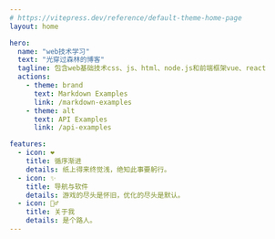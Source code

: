 ```yaml
---
# https://vitepress.dev/reference/default-theme-home-page
layout: home

hero:
  name: "web技术学习"
  text: "光穿过森林的博客"
  tagline: 包含web基础技术css、js、html、node.js和前端框架vue、react
  actions:
    - theme: brand
      text: Markdown Examples
      link: /markdown-examples
    - theme: alt
      text: API Examples
      link: /api-examples

features:
  - icon: ❤
    title: 循序渐进
    details: 纸上得来终觉浅，绝知此事要躬行。
  - icon: ✨
    title: 导航与软件
    details: 游戏的尽头是怀旧，优化的尽头是默认。
  - icon: 🚶‍♂️
    title: 关于我
    details: 是个路人。
---
```


<script setup>
import GithubChart from './components/GithubChart.vue'
// import SitePv from './components/SitePv.vue'
</script>

<GithubChart />

<!-- <SitePv /> -->

